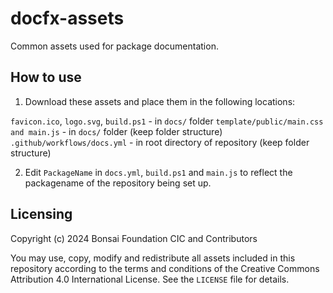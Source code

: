 # docfx-assets

Common assets used for package documentation.

## How to use

1) Download these assets and place them in the following locations:

`favicon.ico`, `logo.svg`, `build.ps1` - in `docs/` folder
`template/public/main.css and main.js` - in `docs/` folder (keep folder structure)
`.github/workflows/docs.yml` - in root directory of repository (keep folder structure)

2) Edit `PackageName` in `docs.yml`, `build.ps1` and `main.js` to reflect the packagename of the repository being set up.

## Licensing

Copyright (c) 2024 Bonsai Foundation CIC and Contributors

You may use, copy, modify and redistribute all assets included in this repository
according to the terms and conditions of the Creative Commons Attribution 4.0
International License.  See the `LICENSE` file for details.